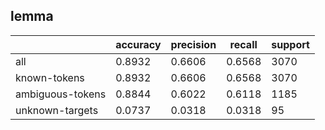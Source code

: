 
## lemma

|                  | accuracy | precision | recall | support |
|------------------|----------|-----------|--------|---------|
| all              | 0.8932   | 0.6606    | 0.6568 | 3070    |
| known-tokens     | 0.8932   | 0.6606    | 0.6568 | 3070    |
| ambiguous-tokens | 0.8844   | 0.6022    | 0.6118 | 1185    |
| unknown-targets  | 0.0737   | 0.0318    | 0.0318 | 95      |

